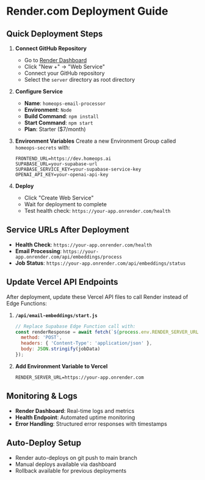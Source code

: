 # Render.com Deployment Guide

## Quick Deployment Steps

1. **Connect GitHub Repository**
   - Go to [Render Dashboard](https://dashboard.render.com)
   - Click "New +" → "Web Service"
   - Connect your GitHub repository
   - Select the `server` directory as root directory

2. **Configure Service**
   - **Name**: `homeops-email-processor`
   - **Environment**: `Node`
   - **Build Command**: `npm install`
   - **Start Command**: `npm start`
   - **Plan**: Starter ($7/month)

3. **Environment Variables**
   Create a new Environment Group called `homeops-secrets` with:
   ```
   FRONTEND_URL=https://dev.homeops.ai
   SUPABASE_URL=your-supabase-url
   SUPABASE_SERVICE_KEY=your-supabase-service-key  
   OPENAI_API_KEY=your-openai-api-key
   ```

4. **Deploy**
   - Click "Create Web Service"
   - Wait for deployment to complete
   - Test health check: `https://your-app.onrender.com/health`

## Service URLs After Deployment
- **Health Check**: `https://your-app.onrender.com/health`
- **Email Processing**: `https://your-app.onrender.com/api/embeddings/process`
- **Job Status**: `https://your-app.onrender.com/api/embeddings/status`

## Update Vercel API Endpoints
After deployment, update these Vercel API files to call Render instead of Edge Functions:

1. **`/api/email-embeddings/start.js`**
   ```javascript
   // Replace Supabase Edge Function call with:
   const renderResponse = await fetch(`${process.env.RENDER_SERVER_URL}/api/embeddings/process`, {
     method: 'POST',
     headers: { 'Content-Type': 'application/json' },
     body: JSON.stringify(jobData)
   });
   ```

2. **Add Environment Variable to Vercel**
   ```
   RENDER_SERVER_URL=https://your-app.onrender.com
   ```

## Monitoring & Logs
- **Render Dashboard**: Real-time logs and metrics
- **Health Endpoint**: Automated uptime monitoring
- **Error Handling**: Structured error responses with timestamps

## Auto-Deploy Setup
- Render auto-deploys on git push to main branch
- Manual deploys available via dashboard
- Rollback available for previous deployments